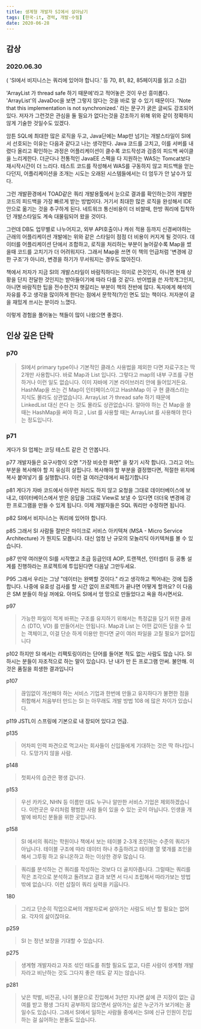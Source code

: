 ```yaml
---
title: 생계형 개발자 SI에서 살아남기
tags: [한국-it, 경력, 개발-수필]
date: 2020-06-28
---
```


## 감상

### 2020.06.30
( 'SI에서 비지니스는 쿼리에 있어야 합니다.' 등 70, 81, 82, 85페이지를 읽고 소감)

'ArrayList 가 thread safe 하기 때문에'라고 적어놓은 것이 우선 흥미롭다. 
'ArrayList'의 JavaDoc을 보면 그렇지 않다는 것을 바로 알 수 있기 때문이다.
'Note that this implementation is not synchronized.' 라는 문구가 굵은 글씨도 강조되어 있다.
저자가 그런것은 관심을 둘 필요가 없다는것을 강조하기 위해 위와 같이 정확하지 않게 기술한 것일수도 있겠다.

암튼 SQL에 최대한 많은 로직을 두고, Java단에는 Map만 넘기는 개발스타일이 SI에서 선호되는 이유는 다음과 같다고 나는 생각한다.
Java 코드를 고치고, 이를 서버를 내렸다 올리고 확인하는 과정은 어플리케이션이 클수록 코드작성과 검증의 피드백 싸이클을 느리게한다.
더군다나 전통적인 JavaEE 스펙을 다 지원하는 WAS는 Tomcat보다 재시작시간이 더 느리다. 테스트 코드를 작성해서 WAS를 구동하지 않고 피드백을 얻는다던지, 어플리케이션을 조개는 시도는 오래된 시스템들에서는 더 엄두가 안 날수가 있다.

그런 개발환경에서 TOAD같은 쿼리 개발용툴에서 눈으로 결과를 확인하는것이 개발한 코드의 피드백을 가장 빠르게 받는 방법이다. 거기서 최대한 많은 로직을 완성해서 IDE안으로 옮기는 것을 추구하게 된다. 네트워크 통신비용이 더 비쌀때, 한방 쿼리에 집착하던 개발스타일도 계속 대물림되어 왔을 것이다.

그런데 DB도 업무별로 나누어지고, 외부 API호출이나 캐쉬 적용 등까지 신경써야하는 근래의 어플리케이션 개발에는 위와 같은 스타일이 점점 더 비용이 커지게 될 것이다.
데이터를 어플리케이션 단에서 조합하고, 로직을 처리하는 부분이 늘어갈수록 Map을 썼을때 코드를 고치기가 더 어려워지다. 그래서 Map을 쓰면 이 책의 언급처럼 '변경에 강한 구조'가 아니라, 변경을 하기가 무서워지는 경우도 많아진다.

책에서 저자가 지금 SI의 개발스타일이 바람직하다는 의미로 쓴것인지, 아니면 현재 상황을 단지 전달한 것인지는 받아들이기에 따라 다를 것 같다. 반어법을 쓴 자학개그인지, 아니면 바람직한 팁을 전수한건지 햇갈리는 부분이 책의 전반에 많다.
독자에게 해석의 자유를 주고 생각을 많이하게 한다는 점에서 문학적(?)인 면도 있는 책이다.
저자분이 글을 재밌게 쓰시는 분이라 느꼈다.

이렇게 경험을 풀어놓는 책들이 많이 나왔으면 좋겠다.


## 인상 깊은 단락

### p70
> SI에서 primary type이나 기본적인 클래스 사용법을 제외한 다면 자료구조는 딱 2개만 사용합니다. 바로 Map과 List 입니다. 그렇다고 map의 내부 구조를 구현하거나 이런 일도 없습니다. 이미 자바에 기본 라이브러리 안에 들어있거든요. HashMap을 쓰는 건 Map이 인터페이스이고 HashMap 이 구 현 클래스라는 지식도 몰라도 상관없습니다. ArrayList 가 thread safe 하기 때문에 LinkedList 대신 쓴다 는 것도 몰라도 상관없습니다. 알아야 하는 건 Map을 쓸 때는 HashMap을 써야 하고 , List 를 사용할 때는 ArrayList 를 사용해야 한다는 정도입니다.

### p71
게다가 SI 업체는 코딩 테스트 같은 건 안봅니다.

p77
개발자들은 요구사항이 오면 "가장 비슷한 화면" 을 찾기 시작 합니다. 그리고 어느 부분을 복사해야 할 지 유심히 살핍니다. 복사해야 할 부분을 결정했다면, 적절한 위치에 복사 붙여넣기 를 실행합니다. 이런 걸 여러군데에서 짜집기합니다

p81
게다가 자바 코드에서 아무런 처리도 하지 않고 요청을 그대로 데이터베이스에 보내고, 데이터베이스에서 받은 응답을 그대로 View로 보낼 수 있다면 더더욱 변경에 강한 프로그램을 만들 수 있게 됩니다. 이제 개발자들은 SQL 쿼리만 수정하면 됩니다.

p82
SI에서 비지니스는 쿼리에 있어야 합니다.

p85
그래서 SI 사람들 절반은 마이크로 서비스 아키텍쳐 (MSA - Micro Service Architecture) 가 뭔지도 모릅니다. 대신 엄청 난 규모의 모놀리딕 아키텍쳐를 볼 수 있습니다.

p87
만약 여러분이 SI를 시작했고 초급 등급인데 AOP, 트랜젝션, 인터셉터 등 공통 설계를 진행하라는 프로젝트에 투입된다면 다음날 그만두세요.

 P95
그래서 우리는 그냥 "데이터는 완벽할 것이다." 라고 생각하고 찍어내는 것에 집중합니다. 나중에 유효성 검사를 할 시간 없이 프로젝트가 끝나면 어떻게 할까요? 이 다음은 SM 분들이 하실 꺼에요. 아마도 SI에서 엉 망으로 만들었다고 욕을 하시면서요.

p97
> 가능한 파일이 적게 바뀌는 구조를 유지하기 위해서는 특정값을 담기 위한 클래스 (DTO, VO) 를 만들어서는 안됩니다. Map과 List 는 어떤 값이든 담을 수 있는 객체이고, 이걸 단순 하게 이용만 한다면 굳이 여러 파일을 고칠 필요가 없어집니다

p102
하지만 SI 에서는 리팩토링이라는 단어를 들어본 적도 없는 사람도 많습 니다. SI 하시는 분들이 자조적으로 하는 말이 있습니다. 난 내가 만 든 프로그램 안써. 불안해. 이것은 품질을 희생한 결과입니다

p107

> 끊임없이 개선해야 하는 서비스 기업과 한번에 만들고 유지하다가 불편한 점을 취합해서 처음부터 만드는 SI 는 아무래도 개발 방법 108 에 많은 차이가 있습니다.

p119
JSTL이 스프링에 기본으로 내 장되어 있다고 언급.

p135
> 어차피 인력 파견으로 먹고사는 회사들이 신입들에게 기대하는 것은 딱 하나입니다. 도망가지 않을 사람.

p148
> 첫회사의 습관은 평생 갑니다.

p153
> 우선 카카오, NHN 등 이름만 대도 누구나 알만한 서비스 기업은 제외하겠습니다. 이런곳은 우리처럼 평범한 사람 들이 있을 수 있는 곳이 아닙니다. 인생을 개발에 바치신 분들을 위한 곳입니다.

p158
> SI 에서의 쿼리는 학원이나 책에서 보는 테이블 2-3개 조인하는 수준의 쿼리가 아닙니다. 테이블 구조에 따라 데이터 하나 추출하려고 테이블 열 몇개를 조인을 해서 그루핑 하고 유니온하고 하는 이상한 경우 많습니 다.

> 쿼리를 분석하는 건 쿼리를 작성하는 것보다 더 골치아픕니다.
> 그럴때는 쿼리를 작은 조각으로 분석하고 돌려보고 결과 보면 서 다시 조립해서 따라가보는 방법밖에 없습니다. 이런 삽질이 쿼리 실력을 키웁니다.

180
> 그리고 단순히 직업으로써의 개발자로써 살아가는 사람도 비난 할 필요는 없어요. 각자의 삶이잖아요.

p259
> SI 는 정년 보장을 기대할 수 있습니다.

p275
> 생계형 개발자라고 자조 섞인 태도를 취할 필요도 없고, 다른 사람이 생계형 개발자라고 비난하는 것도 그다지 좋은 태도 같 지는 않습니다.

p281
> 낮은 학벌, 비전공, 나이 불문으로 진입해서 3년만 지나면 삶에 큰 지장이 없는 급여를 받고 평생 그다지 공부하지 않으면서 살아가는 삶은 누군가가 보기에는 꿈일수도 있습니다. 그래서 SI에서 일하는 사람들 중에서는 SI에 신규 인원이 진입 하는 걸 싫어하는 분들도 있습니다.
